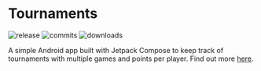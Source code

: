 # Tournaments

![release](https://img.shields.io/github/v/release/fflopsi/tournaments?sort=semver)
![commits](https://img.shields.io/github/commits-since/fflopsi/tournaments/latest?sort=semver)
![downloads](https://img.shields.io/github/downloads/fflopsi/tournaments/latest/total?sort=semver)

A simple Android app built with Jetpack Compose to keep track of tournaments with multiple games and points per player. Find out more [here](https://fflopsi.github.io/tournaments).
